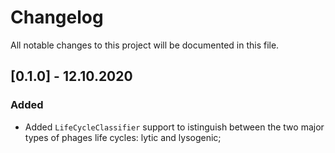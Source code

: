 # Changelog
All notable changes to this project will be documented in this file.


## [0.1.0] - 12.10.2020
### Added
* Added `LifeCycleClassifier` support to istinguish between the two major types of phages life cycles: lytic and lysogenic;
